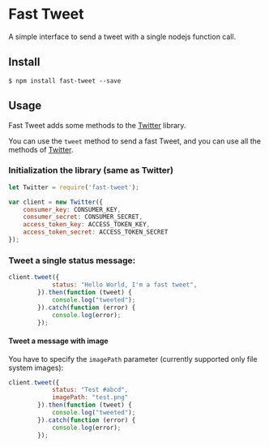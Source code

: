 # Fast Tweet
A simple interface to send a tweet with a single nodejs function call.

## Install 

```
$ npm install fast-tweet --save
```

## Usage

Fast Tweet adds some methods to the [Twitter](https://www.npmjs.com/package/twitter) library.

You can use the `tweet` method to send a fast Tweet, and you can use all the methods of  [Twitter](https://www.npmjs.com/package/twitter).

### Initialization the library (same as Twitter)
```javascript
let Twitter = require('fast-tweet');

var client = new Twitter({
    consumer_key: CONSUMER_KEY,
    consumer_secret: CONSUMER_SECRET,
    access_token_key: ACCESS_TOKEN_KEY,
    access_token_secret: ACCESS_TOKEN_SECRET
});
```

### Tweet a single status message:
```javascript
client.tweet({
            status: "Hello World, I'm a fast tweet",
        }).then(function (tweet) {
            console.log("tweeted");
        }).catch(function (error) {
            console.log(error);
        });
```

#### Tweet a message with image
You have to specify the `imagePath` parameter (currently supported only file system images):
```javascript
client.tweet({
            status: "Test #abcd",
            imagePath: "test.png"
        }).then(function (tweet) {
            console.log("tweeted");
        }).catch(function (error) {
            console.log(error);
        });
```